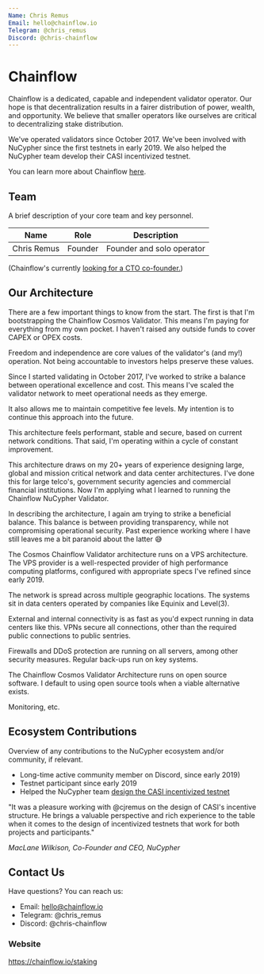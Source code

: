 ```yaml
---
Name: Chris Remus
Email: hello@chainflow.io
Telegram: @chris_remus
Discord: @chris-chainflow
---
```


# Chainflow

Chainflow is a dedicated, capable and independent validator operator. Our hope is that decentralization results in a fairer distribution of power, wealth, and opportunity. We believe that smaller operators like ourselves are critical to decentralizing stake distribution.

We've operated validators since October 2017. We've been involved with NuCypher since the first testnets in early 2019. We also helped the NuCypher team develop their CASI incentivized testnet.

You can learn more about Chainflow [here](https://chainflow.io/chainflow-staking-systems/).

## Team

A brief description of your core team and key personnel.

| Name             | Role    | Description                  |
| ---------------  | ------- | ---------------------------- |
| Chris Remus | Founder | Founder and solo operator           |

(Chainflow's currently [looking for a CTO co-founder.](https://chainflow.io/chainflow-cofounder-search/))

## Our Architecture

There are a few important things to know from the start. The first is that I'm bootstrapping the Chainflow Cosmos Validator. This means I'm paying for everything from my own pocket. I haven't raised any outside funds to cover CAPEX or OPEX costs.

Freedom and independence are core values of the validator's (and my!) operation. Not being accountable to investors helps preserve these values.

Since I started validating in October 2017, I've worked to strike a balance between operational excellence and cost. This means I've scaled the validator network to meet operational needs as they emerge.

It also allows me to maintain competitive fee levels. My intention is to continue this approach into the future.

This architecture feels performant, stable and secure, based on current network conditions. That said, I'm operating within a cycle of constant improvement. 

This architecture draws on my 20+ years of experience designing large, global and mission critical network and data center architectures. I've done this for large telco's, government security agencies and commercial financial institutions. Now I'm applying what I learned to running the Chainflow NuCypher Validator.

In describing the architecture, I again am trying to strike a beneficial balance. This balance is between providing transparency, while not compromising operational security. Past experience working where I have still leaves me a bit paranoid about the latter 😅

The Cosmos Chainflow Validator architecture runs on a VPS architecture. The VPS provider is a well-respected provider of high performance computing platforms, configured with appropriate specs I've refined since early 2019.

The network is spread across multiple geographic locations. The systems sit in data centers operated by companies like Equinix and Level(3).

External and internal connectivity is as fast as you'd expect running in data centers like this.  VPNs secure all connections, other than the required public connections to public sentries.

Firewalls and DDoS protection are running on all servers, among other security measures. Regular back-ups run on key systems.

The Chainflow Cosmos Validator Architecture runs on open source software. I default to using open source tools when a viable alternative exists.

Monitoring, etc.

## Ecosystem Contributions

Overview of any contributions to the NuCypher ecosystem and/or community, if relevant.

- Long-time active community member on Discord, since early 2019)
- Testnet participant since early 2019
- Helped the NuCypher team [design the CASI incentivized testnet](https://twitter.com/NuCypher/status/1220743120142446594?s=20)

"It was a pleasure working with @cjremus on the design of CASI's incentive structure. He brings a valuable perspective and rich experience to the table when it comes to the design of incentivized testnets that work for both projects and participants." 

*MacLane Wilkison, Co-Founder and CEO, NuCypher*

## Contact Us

Have questions? You can reach us:

- Email: hello@chainflow.io
- Telegram: @chris_remus
- Discord: @chris-chainflow

### Website

https://chainflow.io/staking
